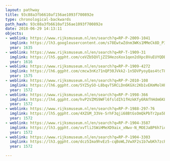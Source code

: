 ```yaml
---
layout: pathway
title: 93c88a3fb6610af156ae1093f700892e
type: chronological-backwards
path_hash: 93c88a3fb6610af156ae1093f700892e
date: 2018-06-29 14:13:11
objects:
- weblink: https://www.rijksmuseum.nl/en/search?q=RP-P-2009-1041
  imglink: https://lh3.googleusercontent.com/s78EwtwZdnm3WKs1MMeCk8D_P37zp4fBo-Uhy-qQRzgLyyZp9G5JjVUcEcwx1sIDylBTSFPZtjnQxv0UGjiKFtuB_9E=s200
  year: 1635
- weblink: https://www.rijksmuseum.nl/en/search?q=RP-T-1909-31
  imglink: https://lh5.ggpht.com/ceVZb5QVljZI5HezoXox1qen2dXpc8VuEUYQDBBAkFC8WIEPEpV-_gN2aAf5AxLiHlvqEaiElW1DXr-ezDSoTwxSf4U=s200
  year: 1616
- weblink: https://www.rijksmuseum.nl/en/search?q=RP-P-1909-4272
  imglink: https://lh6.ggpht.com/cmcw3nKz71nQP30JVkk2-1n5DVPyoyQas4tcT8i4r-U3kFlKK4epYviwuyyVlx5I9zxyKwzT8ye3OruTYk6jSkq1Ow=s200
  year: 1575
- weblink: https://www.rijksmuseum.nl/en/search?q=RP-P-2010-108
  imglink: https://lh6.ggpht.com/5YZ5ySO-L8bqvTSRCLDn6KGXc2Kb1vEKmMolHFKZG3EHPM4XJY8ut139Svt1syP-NUay0lq0xpVIWy8Bszac2LFZowcR=s200
  year: 1572
- weblink: https://www.rijksmuseum.nl/en/search?q=RP-P-1998-366
  imglink: https://lh4.ggpht.com/hvP2VZMS9WFl6fsldIh1fHzkKfy6RAfhHdm6KLnqaWwSZfL-I5NJH2kDA6IAEevaiC3lii2Il7izUm6Eu3jouxrszA=s200
  year: 1572
- weblink: https://www.rijksmuseum.nl/en/search?q=RP-P-1988-297-76
  imglink: https://lh5.ggpht.com/4XZGM_33Ve-SrhF3qji68BtGsOmQkPbTr2pa5Bl_xenSF0FVo7uDni793U65J8INQGn9g4HQKBA_pUFHRj6BU1l7XA=s200
  year: 1572
- weblink: https://www.rijksmuseum.nl/en/search?q=RP-P-1904-3587
  imglink: https://lh3.ggpht.com/xvTliJSWiHMeXD9aix_xNwv-N_MOEJaBP6h7iqX9CPQ54gDhJWWFUdQq901A6KFSSR9XVNFvt89KgZWX9caGBJ6gig=s200
  year: 1572
- weblink: https://www.rijksmuseum.nl/en/search?q=RP-P-1904-3303
  imglink: https://lh3.ggpht.com/dcz5Ima9hvEz5-cqBoWLJVwXF2s1b7wbKh7zcPpDoNRsUEQfj9E1Kxqkpw-A7bczxKe9vbJvOX5KlEmFxcuUkZK7PnA=s200
  year: 1572

---
```

